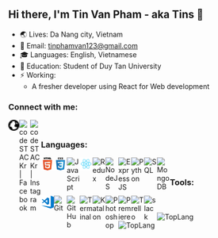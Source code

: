 ## Hi there, I'm Tin Van Pham - aka Tins 👋

- 🌏 Lives: Da Nang city, Vietnam
- 📨 Email: tinphamvan123@gmail.com
- 🎓 Languages: English, Vietnamese
- 📕 Education: Student of Duy Tan University
- ⚡ Working:
  - A fresher developer using React for Web development

### Connect with me:

[<img align="left" alt="tinspham.dev" width="22px" src="https://raw.githubusercontent.com/iconic/open-iconic/master/svg/globe.svg" />][website]

[<img align="left" alt="codeSTACKr | Facebook" width="22px" src="https://cdn.jsdelivr.net/npm/simple-icons@v3/icons/facebook.svg" />][facebook]
[<img align="left" alt="codeSTACKr | Instagram" width="22px" src="https://cdn.jsdelivr.net/npm/simple-icons@v3/icons/instagram.svg" />][instagram]

<br />

### Languages:

[<img align="left" alt="HTML5" width="26px" src="https://raw.githubusercontent.com/github/explore/80688e429a7d4ef2fca1e82350fe8e3517d3494d/topics/html/html.png" />][webdevplaylist]
[<img align="left" alt="CSS3" width="26px" src="https://raw.githubusercontent.com/github/explore/80688e429a7d4ef2fca1e82350fe8e3517d3494d/topics/css/css.png" />][webdevplaylist]
[<img align="left" alt="JavaScript" width="26px" src="https://img.icons8.com/dusk/64/000000/javascript-logo.png" />][webdevplaylist]
[<img align="left" alt="React" width="26px" src="https://raw.githubusercontent.com/github/explore/80688e429a7d4ef2fca1e82350fe8e3517d3494d/topics/react/react.png" />][webdevplaylist]
[<img align="left" alt="Redux" width="26px" src="https://img.icons8.com/color/48/000000/redux.png" />][webdevplaylist]
[<img align="left" alt="NodeJS" width="26px" src="https://img.icons8.com/color/48/000000/nodejs.png" />][webdevplaylist]
[<img align="left" alt="ExpressJS" width="26px" src="https://w7.pngwing.com/pngs/925/447/png-transparent-express-js-node-js-javascript-mongodb-node-js-text-trademark-logo.png" />][webdevplaylist]
[<img align="left" alt="Python" width="26px" src="https://img.icons8.com/color/48/000000/python.png" />][webdevplaylist]
[<img align="left" alt="SQL" width="26px" src="https://img.icons8.com/bubbles/50/000000/data-configuration.png" />][webdevplaylist]
[<img align="left" alt="MongoDB" width="26px" src="https://img.icons8.com/color/48/000000/mongodb.png" />][webdevplaylist]

<br />

### Tools:

[<img align="left" alt="Visual Studio Code" width="26px" src="https://raw.githubusercontent.com/github/explore/80688e429a7d4ef2fca1e82350fe8e3517d3494d/topics/visual-studio-code/visual-studio-code.png" />][webdevplaylist]
[<img align="left" alt="Git" width="26px" src="https://img.icons8.com/color/48/000000/git.png" />][webdevplaylist]
[<img align="left" alt="GitHub" width="26px" src="https://img.icons8.com/nolan/64/github.png"/>][webdevplaylist]
[<img align="left" alt="Terminal" width="26px" src="https://img.icons8.com/fluent/48/000000/console.png" />][webdevplaylist]
[<img align="left" alt="Katalon" width="26px" src="https://d1h3p5fzmizjvp.cloudfront.net/wp-content/uploads/2019/10/22154517/katalon_icon_color_normal.png" />][webdevplaylist]
[<img align="left" alt="Photoshop" width="26px" src="https://img.icons8.com/fluent/50/000000/adobe-photoshop.png" />][webdevplaylist]
[<img align="left" alt="Premiere" width="26px" src="https://img.icons8.com/color/48/000000/adobe-premiere-pro.png" />][webdevplaylist]
[<img align="left" alt="Trello" width="26px" src="https://img.icons8.com/color/48/000000/trello.png" />][webdevplaylist]
[<img align="left" alt="slack" width="26px" src="https://img.icons8.com/color/48/000000/slack-new.png" />][webdevplaylist]

<br />
<br />

<img align="left" alt="TopLang" src="https://github-readme-stats.vercel.app/api?username=tinspham209" />

<br />

<img align="left" alt="TopLang" src="https://github-readme-stats.vercel.app/api/top-langs/?username=tinspham209&layout=compact" />

[website]: https://tinspham.dev
[facebook]: https://fb.com/tinspham.209
[instagram]: https://instagram.com/phamthitins
[webdevplaylist]: https://tinspham.dev

